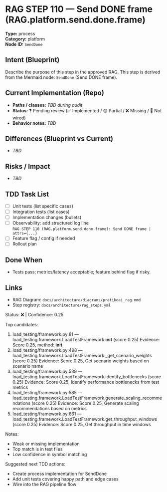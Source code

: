 # RAG STEP 110 — Send DONE frame (RAG.platform.send.done.frame)

**Type:** process  
**Category:** platform  
**Node ID:** `SendDone`

## Intent (Blueprint)
Describe the purpose of this step in the approved RAG. This step is derived from the Mermaid node: `SendDone` (Send DONE frame).

## Current Implementation (Repo)
- **Paths / classes:** _TBD during audit_
- **Status:** ❓ Pending review (✅ Implemented / 🟡 Partial / ❌ Missing / 🔌 Not wired)
- **Behavior notes:** _TBD_

## Differences (Blueprint vs Current)
- _TBD_

## Risks / Impact
- _TBD_

## TDD Task List
- [ ] Unit tests (list specific cases)
- [ ] Integration tests (list cases)
- [ ] Implementation changes (bullets)
- [ ] Observability: add structured log line  
  `RAG STEP 110 (RAG.platform.send.done.frame): Send DONE frame | attrs={...}`
- [ ] Feature flag / config if needed
- [ ] Rollout plan

## Done When
- Tests pass; metrics/latency acceptable; feature behind flag if risky.

## Links
- RAG Diagram: `docs/architecture/diagrams/pratikoai_rag.mmd`
- Step registry: `docs/architecture/rag_steps.yml`


<!-- AUTO-AUDIT:BEGIN -->
Status: ❌  |  Confidence: 0.25

Top candidates:
1) load_testing/framework.py:81 — load_testing.framework.LoadTestFramework.__init__ (score 0.25)
   Evidence: Score 0.25, method: __init__
2) load_testing/framework.py:498 — load_testing.framework.LoadTestFramework._get_scenario_weights (score 0.25)
   Evidence: Score 0.25, Get scenario weights based on scenario name
3) load_testing/framework.py:539 — load_testing.framework.LoadTestFramework.identify_bottlenecks (score 0.25)
   Evidence: Score 0.25, Identify performance bottlenecks from test metrics
4) load_testing/framework.py:585 — load_testing.framework.LoadTestFramework.generate_scaling_recommendations (score 0.25)
   Evidence: Score 0.25, Generate scaling recommendations based on metrics
5) load_testing/framework.py:661 — load_testing.framework.LoadTestFramework.get_throughput_windows (score 0.25)
   Evidence: Score 0.25, Get throughput in time windows

Notes:
- Weak or missing implementation
- Top match is in test files
- Low confidence in symbol matching

Suggested next TDD actions:
- Create process implementation for SendDone
- Add unit tests covering happy path and edge cases
- Wire into the RAG pipeline flow
<!-- AUTO-AUDIT:END -->